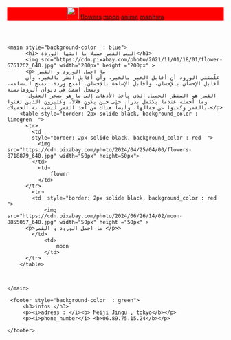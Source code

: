 <html>
  <body>
    <header style="background-color  : red" >
     <title>flower and moon</title>
     <img src="https://cdn.pixabay.com/photo/2015/10/09/00/55/lotus-978659_640.jpg"  width="28px" height ="28px">
      <a href="flowers.html" >flowers</a>
      <a href="moon.html" >moon</a>
      <a href="anime.html" >anime</a>              
      <a href="manhwa.html" >manhwa</a>
    </header>
    
    <main style="background-color  : blue">
          <h1> اليس القمر جميلا يا ايتها الوردة</h1>
          <img src="https://cdn.pixabay.com/photo/2021/11/01/18/01/flower-6761262_640.jpg" width="200px" height ="200px" >
          <p> ما اجمل الورود و القمر 
          علّمتني الورود أن أقابل الخير بالخير، وأن أقابل الشر بالخير، وأن أقابل الإحسان بالإحسان، وأقابل الإساءة بالإحسان. امنح وردة، تمنح ابتسامة، ويسجل اسمك في ديوان الرومانسية
          القمر هو المنظر الجميل الذي يأخذ الأذهان إلى ما هو يسحر العقول، وما أجمله عندما يكتمل بدراً، حتى حين يكون هلالاً، وكثيرون الذين تغنوا بالقمر وكتبوا عن جمالها، وأيضاً هناك من أخذ القمر ليشبه به الجميلات،</p>
        <table style="border: 2px solide black, background_color : limegren  ">
          <tr> 
            <td  
            style="border: 2px solide black, background_color : red  ">
              <img src="https://cdn.pixabay.com/photo/2024/04/25/04/00/flowers-8718879_640.jpg" width="50px" height=50px">
            </td>
              <td>
                  flower
              </td>
          </tr>
            <tr>
            <td  style="border: 2px solide black, background_color : red  ">
                <img src="https://cdn.pixabay.com/photo/2024/06/26/14/02/moon-8855057_640.jpg" width="50px" height ="50px" >
          <p>ما اجمل الورود و القمر </p>>
            </td>
                <td>
                    moon
                </td>
          </tr>
        </table>        
          
    

    </main>

     <footer style="background-color  : green">
         <h3>infos </h3>
         <p><i>adress : </i><b> Meiji Jingu , tokyo</b></p>
         <p><i>phone_number</i> <b>06.89.75.15.24</b></p>

    </footer>

  </body>
